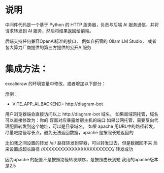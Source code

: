 # 说明

中间件代码是一个基于 Python 的 HTTP 服务器，负责与后端 AI 服务通信，并将请求转发到 AI 服务，然后将结果返回给前端。

后端支持任何兼容OpenAi标准的接口，
例如自拓管的 Ollam  LM Studio， 或者各大算力厂商提供的第三方提供的公开AI服务


# 集成方法：
excalidraw 的环境变量中修改，或者增加以下部分：

示例：

- VITE_APP_AI_BACKEND= http://diagram-bot


用户浏览器端会直接访问以上 http://diagram-bot 域名，
如果局域网托管，域名可以直接修改为：你的 容器对应暴露给宿主机的端口
如果公网托管，需要反向代理配置转发到这个地址，可以是目录域名，
如果 apache 用URL中的路径转发，尽量吧路径写长点，避免无法返回数据，apache 是按照长短返回的

比如我之间设置的转发 /ai/ 路径转发到容器，可以转发过去，但是数据回不来
后来设置成超长路径 /XXXXXXXXXXXXXXXXXXXXXXXX/  转发成功

因为apache 的配置不是按照路径转发顺序，是按照由长到短
我用的apache版本是2.5

